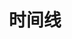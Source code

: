 ---
title: 时间线
description: 本站时间线
image:

# Badge style
style:
    background: "#2a9d8f"
    color: "#fff"
---